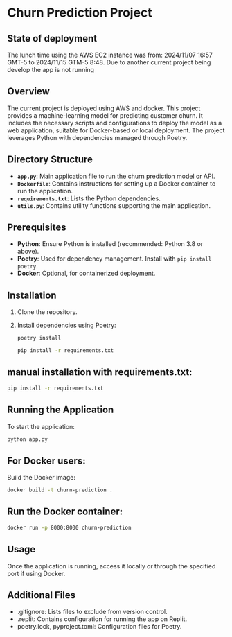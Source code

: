 
# Churn Prediction Project
## State of deployment
The lunch time using the AWS EC2 instance was from: 2024/11/07 16:57 GMT-5 to 2024/11/15 GTM-5 8:48. Due to another current project being develop the app is not running 
## Overview
The current project is deployed using AWS and docker.
This project provides a machine-learning model for predicting customer churn. It includes the necessary scripts and configurations to deploy the model as a web application, suitable for Docker-based or local deployment. The project leverages Python with dependencies managed through Poetry.

## Directory Structure

- **`app.py`**: Main application file to run the churn prediction model or API.
- **`Dockerfile`**: Contains instructions for setting up a Docker container to run the application.
- **`requirements.txt`**: Lists the Python dependencies.
- **`utils.py`**: Contains utility functions supporting the main application.

## Prerequisites

- **Python**: Ensure Python is installed (recommended: Python 3.8 or above).
- **Poetry**: Used for dependency management. Install with `pip install poetry`.
- **Docker**: Optional, for containerized deployment.

## Installation

1. Clone the repository.
2. Install dependencies using Poetry:
   ```bash
   poetry install
   ```

   ```bash
   pip install -r requirements.txt
   ```
## manual installation with requirements.txt:
```bash
pip install -r requirements.txt
```
## Running the Application
To start the application:

```bash
python app.py
```
## For Docker users:

Build the Docker image:
```bash
docker build -t churn-prediction .
```
## Run the Docker container:
```bash
docker run -p 8000:8000 churn-prediction
```
## Usage
Once the application is running, access it locally or through the specified port if using Docker.

## Additional Files
 - .gitignore: Lists files to exclude from version control.
 - .replit: Contains configuration for running the app on Replit.
 - poetry.lock, pyproject.toml: Configuration files for Poetry.

